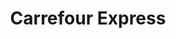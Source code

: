 ---
title: "Carrefour Express"
url: /madrid/carrefour-express-calle-de-san-bernardo-3/
shop: Supermarkt
---